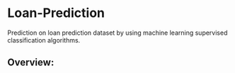 # Loan-Prediction
Prediction on loan prediction dataset by using machine learning supervised classification algorithms.

## Overview:
